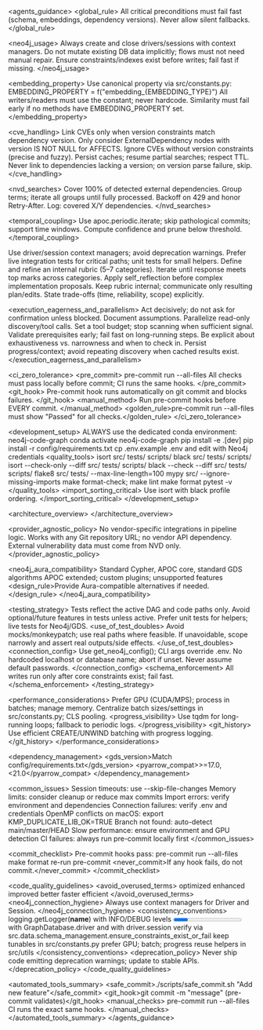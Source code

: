 <agents_guidance>
  <global_rule>
    All critical preconditions must fail fast (schema, embeddings, dependency versions). Never allow silent fallbacks.
  </global_rule>

  <neo4j_usage>
    <rule>Always create and close drivers/sessions with context managers.</rule>
    <rule>Do not mutate existing DB data implicitly; flows must not need manual repair.</rule>
    <rule>Ensure constraints/indexes exist before writes; fail fast if missing.</rule>
  </neo4j_usage>

  <embedding_property>
    <rule>Use canonical property via src/constants.py: EMBEDDING_PROPERTY = f("embedding_{EMBEDDING_TYPE}")</rule>
    <rule>All writers/readers must use the constant; never hardcode.</rule>
    <rule>Similarity must fail early if no methods have EMBEDDING_PROPERTY set.</rule>
  </embedding_property>

  <cve_handling>
    <rule>Link CVEs only when version constraints match dependency version.</rule>
    <rule>Only consider ExternalDependency nodes with version IS NOT NULL for AFFECTS.</rule>
    <rule>Ignore CVEs without version constraints (precise and fuzzy).</rule>
    <rule>Persist caches; resume partial searches; respect TTL.</rule>
    <rule>Never link to dependencies lacking a version; on version parse failure, skip.</rule>
  </cve_handling>

  <nvd_searches>
    <coverage>Cover 100% of detected external dependencies.</coverage>
    <limits with_api_key="50/30s" without_api_key="5/30s"/>
    <rule>Group terms; iterate all groups until fully processed.</rule>
    <rule>Backoff on 429 and honor Retry-After.</rule>
    <rule>Log: covered X/Y dependencies.</rule>
  </nvd_searches>

  <temporal_coupling>
    <rule>Use apoc.periodic.iterate; skip pathological commits; support time windows.</rule>
    <rule>Compute confidence and prune below threshold.</rule>
  </temporal_coupling>

  <testing>
    <rule>Use driver/session context managers; avoid deprecation warnings.</rule>
    <rule>Prefer live integration tests for critical paths; unit tests for small helpers.</rule>
  </testing>

  <planning>
    <self_reflection>
      <step>Define and refine an internal rubric (5–7 categories).</step>
      <step>Iterate until response meets top marks across categories.</step>
    </self_reflection>
    <ops>
      <rule>Apply self_reflection before complex implementation proposals.</rule>
      <rule>Keep rubric internal; communicate only resulting plan/edits.</rule>
      <rule>State trade-offs (time, reliability, scope) explicitly.</rule>
    </ops>
  </planning>

  <execution_eagerness_and_parallelism>
    <rule>Act decisively; do not ask for confirmation unless blocked. Document assumptions.</rule>
    <rule>Parallelize read-only discovery/tool calls.</rule>
    <rule>Set a tool budget; stop scanning when sufficient signal.</rule>
    <rule>Validate prerequisites early; fail fast on long-running steps.</rule>
    <rule>Be explicit about exhaustiveness vs. narrowness and when to check in.</rule>
    <rule>Persist progress/context; avoid repeating discovery when cached results exist.</rule>
  </execution_eagerness_and_parallelism>

  <ci_zero_tolerance>
    <pre_commit>
      <command>pre-commit run --all-files</command>
      <rule>All checks must pass locally before commit; CI runs the same hooks.</rule>
    </pre_commit>
    <git_hook>
      <rule>Pre-commit hook runs automatically on git commit and blocks failures.</rule>
    </git_hook>
    <manual_method>
      <rule>Run pre-commit hooks before EVERY commit.</rule>
    </manual_method>
    <golden_rule>pre-commit run --all-files must show "Passed" for all checks.</golden_rule>
  </ci_zero_tolerance>

  <development_setup>
    <env>
      <rule>ALWAYS use the dedicated conda environment: neo4j-code-graph</rule>
      <step>conda activate neo4j-code-graph</step>
      <step>pip install -e .[dev]</step>
      <step>pip install -r config/requirements.txt</step>
      <step>cp .env.example .env and edit with Neo4j credentials</step>
    </env>
    <quality_tools>
      <step>isort src/ tests/ scripts/</step>
      <step>black src/ tests/ scripts/</step>
      <step>isort --check-only --diff src/ tests/ scripts/</step>
      <step>black --check --diff src/ tests/ scripts/</step>
      <step>flake8 src/ tests/ --max-line-length=100</step>
      <step>mypy src/ --ignore-missing-imports</step>
      <step>make format-check; make lint</step>
      <step>make format</step>
      <step>pytest -v</step>
    </quality_tools>
    <import_sorting_critical>
      <rule>Use isort with black profile ordering.</rule>
    </import_sorting_critical>
  </development_setup>

  <architecture_overview>
    <entry file="code_to_graph.py" desc="Loads Java code structure with embeddings"/>
    <entry file="git_history_to_graph.py" desc="Imports Git history and developer data"/>
    <entry file="create_method_similarity.py" desc="Creates method similarity relationships using KNN"/>
    <entry file="cleanup_graph.py" desc="Flexible cleanup tool"/>
    <entry file="temporal_analysis.py" desc="Temporal analyses"/>
    <entry file="common.py" desc="Shared utilities"/>
    <entry file="utils.py" desc="Core utility functions"/>
  </architecture_overview>

  <provider_agnostic_policy>
    <rule>No vendor-specific integrations in pipeline logic.</rule>
    <rule>Works with any Git repository URL; no vendor API dependency.</rule>
    <rule>External vulnerability data must come from NVD only.</rule>
  </provider_agnostic_policy>

  <neo4j_aura_compatibility>
    <allowed>Standard Cypher, APOC core, standard GDS algorithms</allowed>
    <disallowed>APOC extended; custom plugins; unsupported features</disallowed>
    <design_rule>Provide Aura-compatible alternatives if needed.</design_rule>
  </neo4j_aura_compatibility>

  <testing_strategy>
    <alignment>
      <rule>Tests reflect the active DAG and code paths only.</rule>
      <rule>Avoid optional/future features in tests unless active.</rule>
      <rule>Prefer unit tests for helpers; live tests for Neo4j/GDS.</rule>
    </alignment>
    <use_of_test_doubles>
      <rule>Avoid mocks/monkeypatch; use real paths where feasible.</rule>
      <rule>If unavoidable, scope narrowly and assert real outputs/side effects.</rule>
    </use_of_test_doubles>
    <connection_config>
      <rule>Use get_neo4j_config(); CLI args override .env.</rule>
      <rule>No hardcoded localhost or database name; abort if unset.</rule>
      <rule>Never assume default passwords.</rule>
    </connection_config>
    <schema_enforcement>
      <rule>All writes run only after core constraints exist; fail fast.</rule>
    </schema_enforcement>
  </testing_strategy>

  <performance_considerations>
    <gpu>
      <rule>Prefer GPU (CUDA/MPS); process in batches; manage memory.</rule>
    </gpu>
    <transformers>
      <rule>Centralize batch sizes/settings in src/constants.py; CLS pooling.</rule>
    </transformers>
    <progress_visibility>
      <rule>Use tqdm for long-running loops; fallback to periodic logs.</rule>
    </progress_visibility>
    <git_history>
      <rule>Use efficient CREATE/UNWIND batching with progress logging.</rule>
    </git_history>
  </performance_considerations>

  <dependency_management>
    <gds_version>Match config/requirements.txt</gds_version>
    <pyarrow_compat>&gt;=17.0,&lt;21.0</pyarrow_compat>
  </dependency_management>

  <common_issues>
    <issue>Session timeouts: use --skip-file-changes</issue>
    <issue>Memory limits: consider cleanup or reduce max commits</issue>
    <issue>Import errors: verify environment and dependencies</issue>
    <issue>Connection failures: verify .env and credentials</issue>
    <issue>OpenMP conflicts on macOS: export KMP_DUPLICATE_LIB_OK=TRUE</issue>
    <issue>Branch not found: auto-detect main/master/HEAD</issue>
    <issue>Slow performance: ensure environment and GPU detection</issue>
    <issue>CI failures: always run pre-commit locally first</issue>
  </common_issues>

  <commit_checklist>
    <mandatory>Pre-commit hooks pass: pre-commit run --all-files</mandatory>
    <fixes>
      <step>make format</step>
      <step>re-run pre-commit</step>
    </fixes>
    <never_commit>If any hook fails, do not commit.</never_commit>
  </commit_checklist>

  <code_quality_guidelines>
    <avoid_overused_terms>
      <term>optimized</term>
      <term>enhanced</term>
      <term>improved</term>
      <term>better</term>
      <term>faster</term>
      <term>efficient</term>
    </avoid_overused_terms>
    <neo4j_connection_hygiene>
      <rule>Always use context managers for Driver and Session.</rule>
    </neo4j_connection_hygiene>
    <consistency_conventions>
      <logging>logging.getLogger(__name__) with INFO/DEBUG levels</logging>
      <progress>Use tqdm for batch loops</progress>
      <connections>with GraphDatabase.driver and with driver.session</connections>
      <schema>verify via src.data.schema_management.ensure_constraints_exist_or_fail</schema>
      <constants>keep tunables in src/constants.py</constants>
      <transformers>prefer GPU; batch; progress</transformers>
      <reuse>reuse helpers in src/utils</reuse>
    </consistency_conventions>
    <deprecation_policy>
      <rule>Never ship code emitting deprecation warnings; update to stable APIs.</rule>
    </deprecation_policy>
  </code_quality_guidelines>

  <automated_tools_summary>
    <safe_commit>./scripts/safe_commit.sh "Add new feature"</safe_commit>
    <git_hook>git commit -m "message" (pre-commit validates)</git_hook>
    <manual_checks>
      <command>pre-commit run --all-files</command>
      <note>CI runs the exact same hooks.</note>
    </manual_checks>
  </automated_tools_summary>
</agents_guidance>
